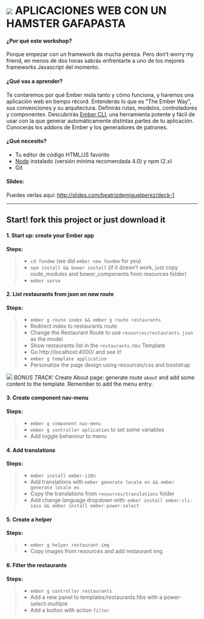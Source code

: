 ![](http://emberjs.com/images/logos/ember-logo.png)
APLICACIONES WEB CON UN HAMSTER GAFAPASTA
===================

####  ¿Por qué este workshop?
Porque empezar con un framework da mucha pereza. Pero don’t worry my friend, en menos de dos horas sabrás enfrentarte a uno de los mejores frameworks Javascript del momento.

#### ¿Qué vas a aprender?
Te contaremos por qué Ember mola tanto y cómo funciona, y haremos una aplicación web en tiempo récord.
Entenderás lo que es "The Ember Way", sus convenciones y su arquitectura. Definirás rutas, modelos, controladores y componentes.
Descubrirás [Ember CLI](https://ember-cli.com), una herramienta potente y fácil de usar con la que generar automáticamente distintas partes de tu aplicación.
Conocerás los addons de Ember y los generadores de patrones.

#### ¿Qué necesito?
- Tu editor de código HTML/JS favorito
- [Node](https://nodejs.org) instalado (versión mínima recomendada 4.0) y npm (2.x)
- Git

#### Slides:
Puedes verlas aquí: http://slides.com/beatrizdemiguelperez/deck-1

----------


Start! fork this project or just download it
-------------

#### 1. Start up: create your Ember app

**Steps:**

> - `cd foodme` (we did `ember new foodme` for you)
> - `npm install && bower install` (if it doesn't work, just copy node_modules and bower_components from resources folder)
> - `ember serve`

#### 2. List restaurants from json on new route

**Steps:**

> - `ember g route index && ember g route restaurants`
> - Redirect index to restaurants route
> - Change the Restaurant Route to use `resources/restaurants.json` as the model
> - Show restaurants list in the `restaurants.hbs` Template
> - Go http://localhost:4000/ and see it!
> - `ember g template application`
> - Personalize the page design using resources/css and bootstrap

![](http://www.twiki.org/p/pub/TWiki06x00/TWikiDocGraphics/tip.gif) _BONUS TRACK:_ Create About page: generate route `about` and add some content to the template. Remember to add the menu entry.

#### 3. Create component nav-menu

**Steps:**

> - `ember g component nav-menu`
> - `ember g controller aplication` to set some variables
> - Add toggle behaviour to menu

#### 4. Add translations

**Steps:**

> - `ember install ember-i18n`
> - Add translations with `ember generate locale en && ember generate locale es`
> - Copy the translations from `resources/translations` folder
> - Add change language dropdown with: `ember install ember-cli-sass && ember install ember-power-select`

#### 5. Create a helper

**Steps:**

> - `ember g helper restaurant-img`
> - Copy images from resources and add restaurant img

#### 6. Filter the restaurants

**Steps:**

> - `ember g controller restaurants`
> - Add a new panel to templates/restaurants.hbs with a power-select-multiple
> - Add a button with action `filter`
